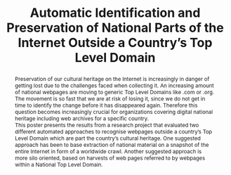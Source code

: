 ---
abstract: 'Preservation of our cultural heritage on the Internet is increasingly in
  danger of getting lost due to the challenges faced when collecting it. An increasing
  amount of national webpages are moving to generic Top Level Domains like .com or
  .org. The movement is so fast that we are at risk of losing it, since we do not
  get in time to identify the change before it has disappeared again. Therefore this
  question becomes increasingly crucial for organizations covering digital national
  heritage including web archives for a specific country.


  This poster presents the results from a research project that evaluated two different
  automated approaches to recognise webpages outside a country’s Top Level Domain
  which are part the country’s cultural heritage. One suggested approach has been
  to base extraction of national material on a snapshot of the entire Internet in
  form of a worldwide crawl. Another suggested approach is more silo oriented, based
  on harvests of web pages referred to by webpages within a National Top Level Domain.'
creators:
- Zierau, Eld
date: null
document_url: https://services.phaidra.univie.ac.at/api/object/o:429612/download
grand_parent: iPRES
institutions: []
keywords:
- digital preservation
- digital curation
- chapel hill
landing_page_url: https://phaidra.univie.ac.at/o:429612
language: eng
layout: publication
license: CC BY 4.0 International
notes_url: null
parent: iPRES 2015
presentation_url: null
publication_type: poster
size: 355512
source_name: iPRES
title: Automatic Identification and Preservation of National Parts of the Internet
  Outside a Country’s Top Level Domain
year: 2015
---